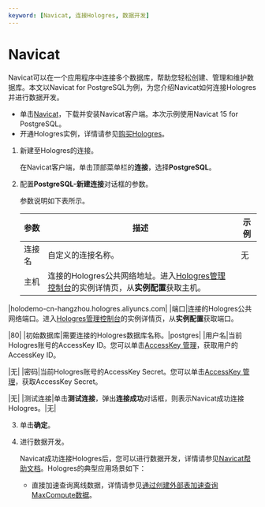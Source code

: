 ```yaml
---
keyword: [Navicat, 连接Hologres, 数据开发]
---
```


# Navicat

Navicat可以在一个应用程序中连接多个数据库，帮助您轻松创建、管理和维护数据库。本文以Navicat for PostgreSQL为例，为您介绍Navicat如何连接Hologres并进行数据开发。

-   单击[Navicat](https://www.navicat.com.cn/products)，下载并安装Navicat客户端。本次示例使用Navicat 15 for PostgreSQL。
-   开通Hologres实例，详情请参见[购买Hologres](/intl.zh-CN/准备工作/购买Hologres.md)。

1.  新建至Hologres的连接。

    在Navicat客户端，单击顶部菜单栏的**连接**，选择**PostgreSQL**。

2.  配置**PostgreSQL-新建连接**对话框的参数。

    参数说明如下表所示。

    |参数|描述|示例|
    |--|--|--|
    |连接名|自定义的连接名称。|无|
    |主机|连接的Hologres公共网络地址。进入[Hologres管理控制台](https://hologram.console.aliyun.com/#/instance)的实例详情页，从**实例配置**获取主机。

|holodemo-cn-hangzhou.hologres.aliyuncs.com|
    |端口|连接的Hologres公共网络端口。进入[Hologres管理控制台](https://hologram.console.aliyun.com/#/instance)的实例详情页，从**实例配置**获取端口。

|80|
    |初始数据库|需要连接的Hologres数据库名称。|postgres|
    |用户名|当前Hologres账号的AccessKey ID。您可以单击[AccessKey 管理](https://usercenter.console.aliyun.com/?spm=5176.2020520153.nav-right.dak.3bcf415dCWGUBj#/manage/ak)，获取用户的AccessKey ID。

|无|
    |密码|当前Hologres账号的AccessKey Secret。您可以单击[AccessKey 管理](https://usercenter.console.aliyun.com/?spm=5176.2020520153.nav-right.dak.3bcf415dCWGUBj#/manage/ak)，获取AccessKey Secret。

|无|
    |测试连接|单击**测试连接**，弹出**连接成功**对话框，则表示Navicat成功连接Hologres。|无|

3.  单击**确定**。

4.  进行数据开发。

    Navicat成功连接Hologres后，您可以进行数据开发，详情请参见[Navicat帮助文档](https://www.navicat.com.cn/manual/online_manual/cn/navicat/mac_manual/#/postgresql_database)。Hologres的典型应用场景如下：

    -   直接加速查询离线数据，详情请参见[通过创建外部表加速查询MaxCompute数据](/intl.zh-CN/数据接入/离线同步/MaxCompute/通过创建外部表加速查询MaxCompute数据.md)。

